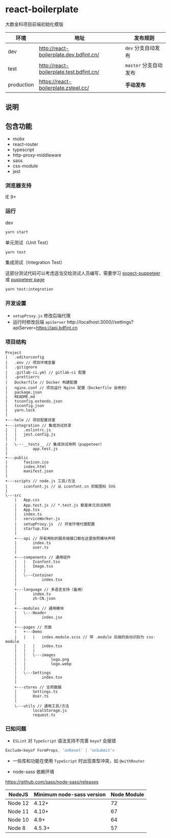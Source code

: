 # react-boilerplate

大数金科项目前端初始化模版

| 环境       | 地址                                     | 发布规则              |
| ---------- | ---------------------------------------- | --------------------- |
| dev        | http://react-boilerplate.dev.bdfint.cn/  | `dev` 分支自动发布    |
| test       | http://react-boilerplate.test.bdfint.cn/ | `master` 分支自动发布 |
| production | https://react-boilerplate.zsteel.cc/     | **手动发布**          |

## 说明

## 包含功能

- mobx
- react-router
- typescript
- http-proxy-middleware
- sass
- css-module
- jest

### 浏览器支持

IE 9+

### 运行

dev

```sh
yarn start
```

单元测试（Unit Test）

```sh
yarn test
```

集成测试（Integration Test）

这部分测试代码可以考虑适当交给测试人员编写，需要学习
[expect-puppeteer](https://github.com/smooth-code/jest-puppeteer/blob/master/packages/expect-puppeteer/README.md#api)
或
[puppeteer page](https://pptr.dev/#?product=Puppeteer&version=master&show=api-class-page)

```sh
yarn test:integration
```

### 开发设置

- `setupProxy.js` 修改后端代理
- 运行时修改后端 `apiServer` http://localhost:3000//settings?apiServer=https://api.bdfint.cn

### 项目结构

```
Project
|   .editorconfig
|   .env // 项目环境变量
|   .gitignore
|   .gitlab-ci.yml // gitlab-ci 配置
|   .prettierrc
|   Dockerfile // Docker 构建配置
|   nginx.conf // 项目运行 Nginx 配置（Dockerfile 会用到）
|   package.json
|   README.md
|   tsconfig.extends.json
|   tsconfig.json
|   yarn.lock
|
+---helm // 项目配置目里
+---integration // 集成测试目录
|   |   .eslintrc.js
|   |   jest.config.js
|   |
|   \---__tests__ // 集成测试用例（puppeteer）
|           app.test.js
|
+---public
|       favicon.ico
|       index.html
|       manifest.json
|
+---scripts // node.js 工具/方法
|       iconfont.js // 从 iconfont.cn 抓取图标 SVG
|
\---src
    |   App.css
    |   App.test.js // *.test.js 都是单元测试用例
    |   App.tsx
    |   index.ts
    |   serviceWorker.js
    |   setupProxy.js  // 开发环境代理配置
    |   startup.tsx
    |
    +---api // 所有用到的服务端接口都在这里按照模块声明
    |       index.ts
    |       user.ts
    |
    +---components // 通用组件
    |   |   Iconfont.tsx
    |   |   Image.tsx
    |   |
    |   \---Container
    |           index.tsx
    |
    +---language // 多语言支持（备用）
    |       index.ts
    |       zh-CN.json
    |
    +---modules // 通用模块
    |   \---Header
    |           index.jsx
    |
    +---pages // 页面
    |   +---Demo
    |   |   |   index.module.scss // 带 .module 后缀的自动识别为 css-module
    |   |   |   index.tsx
    |   |   |
    |   |   \---images
    |   |           logo.png
    |   |           logo.webp
    |   |
    |   \---Settings
    |           index.tsx
    |
    +---stores // 全局数据
    |       Settings.ts
    |       User.ts
    |
    \---utils // 通用工具/方法
            localStorage.js
            request.ts
```

### 已知问题

- `ESLint` 对 `TypeScript` 语法支持不完善 `keyof` 会报错

```js
Exclude<keyof FormProps, 'onReset' | 'onSubmit'>
```

- 一些库和功能在使用 `TypeScript` 时出现类型冲突，如 `@withRouter`

- node-sass 依赖环境

<https://github.com/sass/node-sass/releases>

| NodeJS  | Minimum node-sass version | Node Module |
| ------- | ------------------------- | ----------- |
| Node 12 | 4.12+                     | 72          |
| Node 11 | 4.10+                     | 67          |
| Node 10 | 4.9+                      | 64          |
| Node 8  | 4.5.3+                    | 57          |
